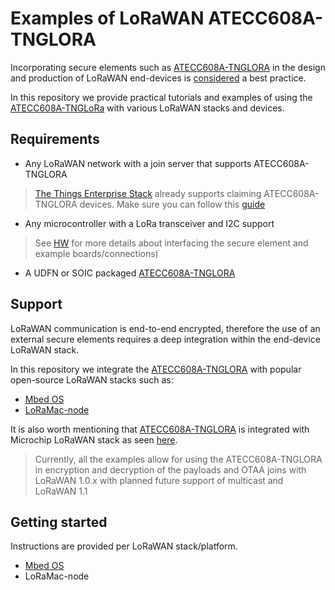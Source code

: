 # Examples of LoRaWAN ATECC608A-TNGLORA

Incorporating secure elements such as [ATECC608A-TNGLORA](https://www.microchip.com/wwwproducts/en/ATECC608A-TNGLORA) in the design and production of LoRaWAN end-devices is [considered](https://www.linkedin.com/pulse/securing-lorawan-secure-elements-johan-stokking/) a best practice.

In this repository we provide practical tutorials and examples of using the [ATECC608A-TNGLoRa](https://www.microchip.com/wwwproducts/en/ATECC608A-TNGLORA) with various LoRaWAN stacks and devices.

## Requirements

- Any LoRaWAN network with a join server that supports ATECC608A-TNGLORA

> [The Things Enterprise Stack](https://enterprise.thethingsstack.io/) already supports claiming ATECC608A-TNGLORA devices. Make sure you can follow this [guide](https://enterprise.thethingsstack.io/v3.5.3/guides/claim-atecc608a/)

- Any microcontroller with a LoRa transceiver and I2C support 

> See [HW](./HW) for more details about interfacing the secure element and example boards/connections)

- A UDFN or SOIC packaged [ATECC608A-TNGLORA](https://www.microchip.com/wwwproducts/en/ATECC608A-TNGLORA)

## Support
LoRaWAN communication is end-to-end encrypted, therefore the use of an external secure elements requires a deep integration within the end-device LoRaWAN stack.

In this repository we integrate the [ATECC608A-TNGLORA](https://www.microchip.com/wwwproducts/en/ATECC608A-TNGLORA) with popular open-source LoRaWAN stacks such as:

- [Mbed OS](https://github.com/ARMmbed/mbed-os)
- [LoRaMac-node](https://github.com/Lora-net/LoRaMac-node)

It is also worth mentioning that [ATECC608A-TNGLORA](https://www.microchip.com/wwwproducts/en/ATECC608A-TNGLORA) is integrated with Microchip LoRaWAN stack as seen [here](https://github.com/MicrochipTech/cryptoauthlib/wiki/TTN-Getting-Started).

> Currently, all the examples allow for using the ATECC608A-TNGLORA in encryption and decryption of the payloads and OTAA joins with LoRaWAN 1.0.x with
planned future support of multicast and LoRaWAN 1.1

## Getting started

Instructions are provided per LoRaWAN stack/platform.

- [Mbed OS](./mbed-os/README.md)
- LoRaMac-node
